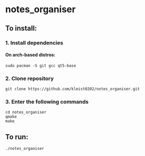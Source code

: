 # notes_organiser
## To install:
### 1. Install dependencies
#### On arch-based distros:
    sudo pacman -S git gcc qt5-base
### 2. Clone repository
    git clone https://github.com/kleist0202/notes_organiser.git 
### 3. Enter the following commands
    cd notes_organiser  
    qmake
    make

## To run:<br />
    ./notes_organiser
